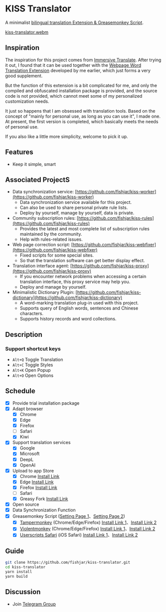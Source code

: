 # KISS Translator

A minimalist [bilingual translation Extension & Greasemonkey Script](https://github.com/fishjar/kiss-translator).

[kiss-translator.webm](https://github.com/fishjar/kiss-translator/assets/1157624/f7ba8a5c-e4a8-4d5a-823a-5c5c67a0a47f)

## Inspiration

The inspiration for this project comes from [Immersive Translate](https://github.com/immersive-translate/immersive-translate). After trying it out, I found that it can be used together with the [Webpage Word Translation Extension](https://github.com/fishjar/kiss-dictionary) developed by me earlier, which just forms a very good supplement.

But the function of this extension is a bit complicated for me, and only the compiled and obfuscated installation package is provided, and the source code is not provided, which cannot meet some of my personalized customization needs.

It just so happens that I am obsessed with translation tools. Based on the concept of "mainly for personal use, as long as you can use it", I made one. At present, the first version is completed, which basically meets the needs of personal use.

If you also like a little more simplicity, welcome to pick it up.

## Features

- Keep it simple, smart

## Associated ProjectS

- Data synchronization service: [https://github.com/fishjar/kiss-worker](https://github.com/fishjar/kiss-worker)
  - Data synchronization service available for this project.
  - Can also be used to share personal private rule lists.
  - Deploy by yourself, manage by yourself, data is private.
- Community subscription rules: [https://github.com/fishjar/kiss-rules](https://github.com/fishjar/kiss-rules)
  - Provides the latest and most complete list of subscription rules maintained by the community.
  - Help with rules-related issues.
- Web page correction script: [https://github.com/fishjar/kiss-webfixer](https://github.com/fishjar/kiss-webfixer)
  - Fixed scripts for some special sites.
  - So that the translation software can get better display effect.
- Translation interface agent: [https://github.com/fishjar/kiss-proxy](https://github.com/fishjar/kiss-proxy)
  - If you encounter network problems when accessing a certain translation interface, this proxy service may help you.
  - Deploy and manage by yourself.
- Minimalistic Dictionary Plugin: [https://github.com/fishjar/kiss-dictionary](https://github.com/fishjar/kiss-dictionary)
  - A word-marking translation plug-in used with this project.
  - Supports query of English words, sentences and Chinese characters.
  - Supports history records and word collections.

## Description

### Support shortcut keys

- `Alt+Q` Toggle Translation
- `Alt+C` Toggle Styles
- `Alt+K` Open Popup
- `Alt+O` Open Options

## Schedule

- [x] Provide trial installation package
- [x] Adapt browser
  - [x] Chrome
  - [x] Edge
  - [x] Firefox
  - [ ] Safari
  - [x] Kiwi
- [x] Support translation services
  - [x] Google
  - [x] Microsoft
  - [x] DeepL
  - [x] OpenAI
- [x] Upload to app Store
  - [x] Chrome [Install Link](https://chrome.google.com/webstore/detail/kiss-translator/bdiifdefkgmcblbcghdlonllpjhhjgof)
  - [x] Edge [Install Link](https://microsoftedge.microsoft.com/addons/detail/kiss-translator/jemckldkclkinpjighnoilpbldbdmmlh)
  - [x] Firefox [Install Link](https://addons.mozilla.org/en-US/firefox/addon/kiss-translator/)
  - [ ] Safari
  - [x] Greasy Fork [Install Link](https://greasyfork.org/en/scripts/472840-kiss-translator)
- [x] Open source
- [x] Data Synchronization Function
- [x] Greasemonkey Script ([Setting Page 1](https://fishjar.github.io/kiss-translator/options.html)、[Setting Page 2](https://kiss-translator.rayjar.com/options))
  - [x] [Tampermonkey](https://www.tampermonkey.net/) (Chrome/Edge/Firefox) [Install Link 1](https://fishjar.github.io/kiss-translator/kiss-translator.user.js)、[Install Link 2](https://kiss-translator.rayjar.com/kiss-translator.user.js)
  - [x] [Violentmonkey](https://violentmonkey.github.io/) (Chrome/Edge/Firefox) [Install Link 1](https://fishjar.github.io/kiss-translator/kiss-translator.user.js)、[Install Link 2](https://kiss-translator.rayjar.com/kiss-translator.user.js)
  - [x] [Userscripts Safari](https://github.com/quoid/userscripts) (iOS Safari) [Install Link 1](https://fishjar.github.io/kiss-translator/kiss-translator-ios-safari.user.js)、[Install Link 2](https://kiss-translator.rayjar.com/kiss-translator.user-ios-safari.js)

## Guide

```sh
git clone https://github.com/fishjar/kiss-translator.git
cd kiss-translator
yarn install
yarn build
```

## Discussion

- Join [Telegram Group](https://t.me/+RRCu_4oNwrM2NmFl)
